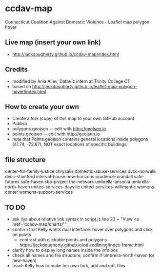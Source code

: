 # ccdav-map
Connecticut Coalition Against Domestic Violence - Leaflet map polygon hover

## Live map (insert your own link)
- http://jackdougherty.github.io/ccdav-map/index.html

## Credits
- modified by Ania Aliev, DataViz intern at Trinity College CT
- based on http://jackdougherty.github.io/leaflet-map-polygon-hover/index.html

## How to create your own
- Create a fork (copy) of this map to your own GitHub account
- Publish
- polygons.geojson -- edit with http://geojson.io
- points.geojson -- edit with http://geojson.io
- note that Points.geojson contains general locations inside polygons (41.74, -72.67), NOT exact locations of specific buildings

## file structure
center-for-family-justice
chrysalis
domestic-abuse-services
dvcc-norwalk
dvcc-stamford
interval-house
new-horizons
prudence-crandall
safe-futures
safe-haven
sba-project
the-network
umbrella-ansonia
umbrella-north-haven
united-services-dayville
united-services-willimantic
womens-center
womens-support-services


## TO DO
- ask Ilya about relative link syntax in script.js line 23 + "View <a href='ccadv-map/charts/'" 
- confirm that Kelly wants dual interface: hover over polygons and click on points
  - contrast with clickable points and polygons https://jackdougherty.github.io/otl-redlining/index-frame.html
- clarify how to display long names inside the info box
- check all names and file structure; confirm if umbrella-north-haven (or new-haven)
- teach Kelly how to make her own fork, add and edit files
